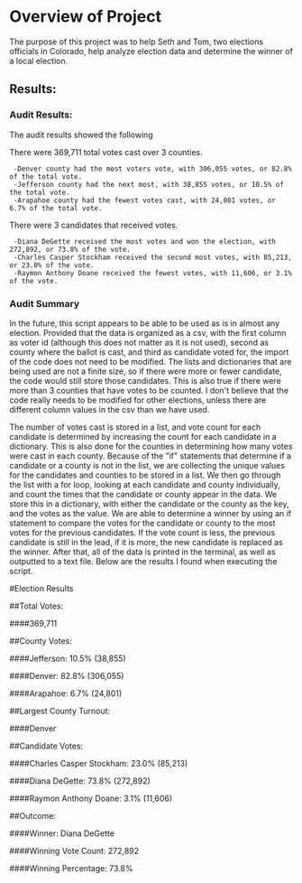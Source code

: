 # Overview of Project
The purpose of this project was to help Seth and Tom, two elections officials in Colorado, help analyze election data and determine the winner of a local election.

## Results: 

### Audit Results:
The audit results showed the following

There were 369,711 total votes cast over 3 counties.<br>

	 -Denver county had the most voters vote, with 306,055 votes, or 82.8% of the total vote.
	 -Jefferson county had the next most, with 38,855 votes, or 10.5% of the total vote.
	 -Arapahoe county had the fewest votes cast, with 24,801 votes, or 6.7% of the total vote.

There were 3 candidates that received votes.<br>

	 -Diana DeGette received the most votes and won the election, with 272,892, or 73.8% of the vote. 
	 -Charles Casper Stockham received the second most votes, with 85,213, or 23.0% of the vote. 
	 -Raymon Anthony Doane received the fewest votes, with 11,606, or 3.1% of the vote. 


### Audit Summary

In the future, this script appears to be able to be used as is in almost any election.  Provided that the data is organized as a csv, with the first column as voter id (although this does not matter as it is not used), second as county where the ballot is cast, and third as candidate voted for, the import of the code does not need to be modified.  The lists and dictionaries that are being used are not a finite size, so if there were more or fewer candidate, the code would still store those candidates.  This is also true if there were more than 3 counties that have votes to be counted.  I don't believe that the code really needs to be modified for other elections, unless there are different column values in the csv than we have used.  

The number of votes cast is stored in a list, and vote count for each candidate is determined by increasing the count for each candidate in a dictionary.  This is also done for the counties in determining how many votes were cast in each county.  Because of the "if" statements that determine if a candidate or a county is not in the list, we are collecting the unique values for the candidates and counties to be stored in a list.  We then go through the list with a for loop, looking at each candidate and county individually, and count the times that the candidate or county appear in the data.  We store this in a dictionary, with either the candidate or the county as the key, and the votes as the value.  We are able to determine a winner by using an if statement to compare the votes for the candidate or county to the most votes for the previous candidates.  If the vote count is less, the previous candidate is still in the lead, if it is more, the new candidate is replaced as the winner.  After that, all of the data is printed in the terminal, as well as outputted to a text file.  Below are the results I found when executing the script.


#Election Results

##Total Votes:

####369,711


##County Votes:

####Jefferson: 10.5% (38,855)

####Denver: 82.8% (306,055)

####Arapahoe: 6.7% (24,801)



##Largest County Turnout:

####Denver


##Candidate Votes:

####Charles Casper Stockham: 23.0% (85,213)

####Diana DeGette: 73.8% (272,892)

####Raymon Anthony Doane: 3.1% (11,606)



##Outcome:

####Winner: Diana DeGette

####Winning Vote Count: 272,892

####Winning Percentage: 73.8%

